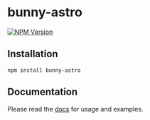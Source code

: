 # bunny-astro

[![NPM Version](https://img.shields.io/npm/v/bunny-astro?color=blue)](https://www.npmjs.com/package/bunny-astro)

## Installation

```shell
npm install bunny-astro
```

## Documentation

Please read the [docs](https://bunny-launcher.net/adapters/astro/) for usage and examples.
